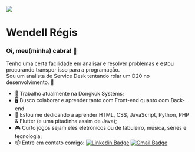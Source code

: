 <img width="auto" src="https://github.com/tgmarinho/tgmarinho/blob/master/banner.png">

# Wendell Régis

### Oi, meu(minha) cabra! 👋
Tenho uma certa facilidade em analisar e resolver problemas e estou procurando transpor isso para a programação.<br>
Sou um analista de Service Desk tentando rolar um D20 no desenvolvimento. 🎲

- 🔭 Trabalho atualmente na Dongkuk Systems;
- 🖥️ Busco colaborar e aprender tanto com Front-end quanto com Back-end
- 🌱 Estou me dedicando a aprender HTML, CSS, JavaScript, Python, PHP & Flutter (e uma pitadinha assim de Java);
- 🎮 Curto jogos sejam eles eletrônicos ou de tabuleiro, música, séries e tecnologia;
- 📫 Entre em contato comigo: [![Linkedin Badge](https://img.shields.io/badge/-Wendell_Regis-blue?style=flat&logo=Linkedin&logoColor=white&link=https://www.linkedin.com/in/tourian/)](https://www.linkedin.com/in/tourian/)
[![Gmail Badge](https://img.shields.io/badge/-rwendell.regis@gmail.com-c14438?style=flat&logo=Gmail&logoColor=white&link=mailto:rwendell.regis@gmail.com)](mailto:rwendell.regis@gmail.com)
